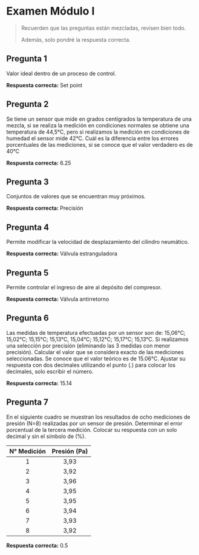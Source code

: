 # Examen Módulo I

> Recuerden que las preguntas están mezcladas, revisen bien todo.
>
> Además, solo pondré la respuesta correcta.

## Pregunta 1
Valor ideal dentro de un proceso de control.

**Respuesta correcta:** Set point

## Pregunta 2
Se tiene un sensor que mide en grados centígrados la temperatura de una mezcla, si se realiza la medición en condiciones normales se obtiene una temperatura de 44,5°C, pero si realizamos la medición en condiciones de humedad el sensor mide 42°C. Cuál es la diferencia entre los errores porcentuales de las mediciones, si se conoce que el valor verdadero es de 40°C

**Respuesta correcta:** 6.25

## Pregunta 3
Conjuntos de valores que se encuentran muy próximos.

**Respuesta correcta:** Precisión

## Pregunta 4
Permite modificar la velocidad de desplazamiento del cilindro neumático.

**Respuesta correcta:** Válvula estranguladora

## Pregunta 5
Permite controlar el ingreso de aire al depósito del compresor.

**Respuesta correcta:** Válvula antirretorno

## Pregunta 6
Las medidas de temperatura efectuadas por un sensor son de: 15,06°C; 15,02°C; 15,15°C; 15,13°C, 15,04°C; 15,12°C; 15,17°C; 15,13°C. Si realizamos una selección por precisión (eliminando las 3 medidas con menor precisión). Calcular el valor que se considera exacto de las mediciones seleccionadas. Se conoce que el valor teórico es de 15.06°C. Ajustar su respuesta con dos decimales utilizando el punto (.) para colocar los decimales, solo escribir el número.

**Respuesta correcta:** 15.14

## Pregunta 7
En el siguiente cuadro se muestran los resultados de ocho mediciones de presión (N=8) realizadas por un sensor de presión. Determinar el error porcentual de la tercera medición. Colocar su respuesta con un solo decimal y sin el símbolo de (%).

| N° Medición | Presión (Pa) |
| :---------: | :----------: |
| 1 | 3,93 |
| 2 | 3,92 |
| 3 | 3,96 |
| 4 | 3,95 |
| 5 | 3,95 |
| 6 | 3,94 |
| 7 | 3,93 |
| 8 | 3,92 |

**Respuesta correcta:** 0.5